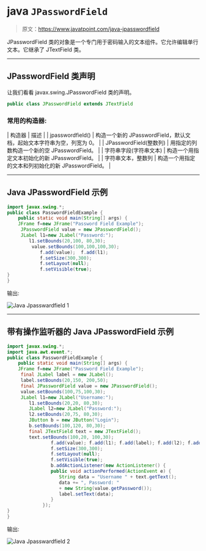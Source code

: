 # java `JPasswordField`

> 原文：<https://www.javatpoint.com/java-jpasswordfield>

JPasswordField 类的对象是一个专门用于密码输入的文本组件。它允许编辑单行文本。它继承了 JTextField 类。

* * *

## JPasswordField 类声明

让我们看看 javax.swing.JPasswordField 类的声明。

```java
public class JPasswordField extends JTextField

```

### 常用的构造器:

| 构造器 | 描述 |
| jpasswordfield() | 构造一个新的 JPasswordField，默认文档，起始文本字符串为空，列宽为 0。 |
| JPasswordField(整数列) | 用指定的列数构造一个新的空 JPasswordField。 |
| 字符串字段(字符串文本) | 构造一个用指定文本初始化的新 JPasswordField。 |
| 字符串文本，整数列 | 构造一个用指定的文本和列初始化的新 JPasswordField。 |

* * *

## Java JPasswordField 示例

```java
import javax.swing.*;  
public class PasswordFieldExample {
	public static void main(String[] args) {  
	JFrame f=new JFrame("Password Field Example");  
	 JPasswordField value = new JPasswordField(); 
	 JLabel l1=new JLabel("Password:");  
	    l1.setBounds(20,100, 80,30);  
	     value.setBounds(100,100,100,30);  
            f.add(value);  f.add(l1);
            f.setSize(300,300);  
            f.setLayout(null);  
            f.setVisible(true);   
}
}

```

输出:

![Java Jpasswardfield 1](../img/3f75b9bd23aa5535109112bd782fdd4c.png)

* * *

## 带有操作监听器的 Java JPasswordField 示例

```java
import javax.swing.*;  
import java.awt.event.*;
public class PasswordFieldExample {
	public static void main(String[] args) {  
	JFrame f=new JFrame("Password Field Example");  
	 final JLabel label = new JLabel();          
	 label.setBounds(20,150, 200,50);
	 final JPasswordField value = new JPasswordField(); 
	 value.setBounds(100,75,100,30); 
	 JLabel l1=new JLabel("Username:");  
	    l1.setBounds(20,20, 80,30);  
	    JLabel l2=new JLabel("Password:");  
	    l2.setBounds(20,75, 80,30);  
	    JButton b = new JButton("Login");
	    b.setBounds(100,120, 80,30);  
	    final JTextField text = new JTextField();
	    text.setBounds(100,20, 100,30);  
                f.add(value); f.add(l1); f.add(label); f.add(l2); f.add(b); f.add(text);
                f.setSize(300,300);  
                f.setLayout(null);  
                f.setVisible(true);   
                b.addActionListener(new ActionListener() {
                public void actionPerformed(ActionEvent e) {     
                   String data = "Username " + text.getText();
                   data += ", Password: " 
                   + new String(value.getPassword()); 
                   label.setText(data);        
                }
             }); 
}
}

```

输出:

![Java Jpasswardfield 2](../img/32ad748e1ae9dfffcfef897f31bcc972.png)